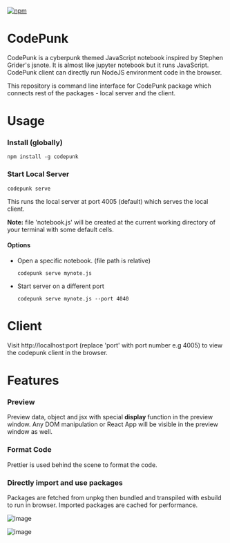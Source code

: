 [![npm](https://img.shields.io/npm/v/codepunk)](https://www.npmjs.com/package/codepunk)

# CodePunk

CodePunk is a cyberpunk themed JavaScript notebook inspired by Stephen Grider's jsnote. 
It is almost like jupyter notebook but it runs JavaScript. 
CodePunk client can directly run NodeJS environment code in the browser.

This repository is command line interface for CodePunk package which connects rest of the packages - local server and the client.

# Usage

### Install (globally)

`npm install -g codepunk`

### Start Local Server

`codepunk serve`

This runs the local server at port 4005 (default) which serves the local client.

**Note:** file 'notebook.js' will be created at the current working directory of your terminal with some default cells.

#### Options
* Open a specific notebook. (file path is relative)

  `codepunk serve mynote.js`
* Start server on a different port

  `codepunk serve mynote.js --port 4040`

# Client

Visit http://localhost:port (replace 'port' with port number e.g 4005) to view the codepunk client in the browser.

# Features

### Preview
Preview data, object and jsx with special **display** function in the preview window. 
Any DOM manipulation or React App will be visible in the preview window as well.

### Format Code
Prettier is used behind the scene to format the code.

### Directly import and use packages
Packages are fetched from unpkg then bundled and transpiled with esbuild to run in browser. Imported packages are cached for performance. 

![image](https://user-images.githubusercontent.com/20172066/197543353-00a475f5-0101-4908-98e6-69fe729eb8b0.png)

![image](https://user-images.githubusercontent.com/20172066/197540313-15491896-1bc7-451b-83ae-1029e99d1aab.png)




